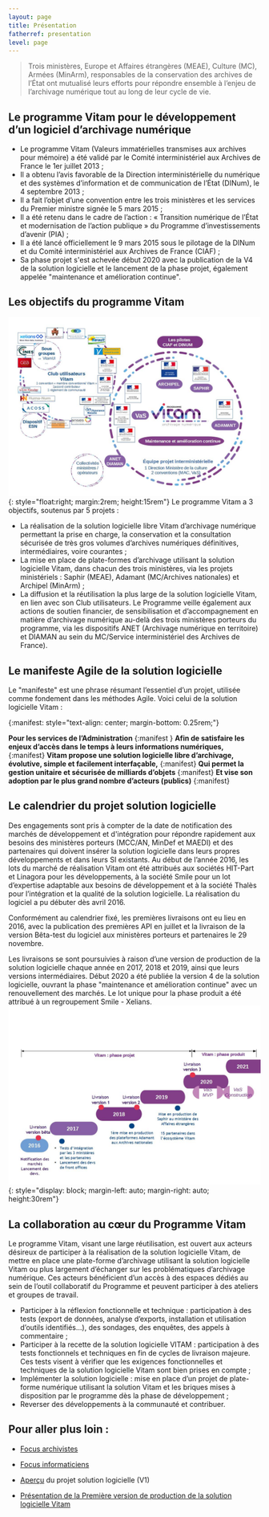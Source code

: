 ```yaml
---
layout: page
title: Présentation
fatherref: presentation
level: page
---
```


>Trois ministères, Europe et Affaires étrangères (MEAE), Culture (MC),
Armées (MinArm), responsables de la conservation des archives de l’État ont mutualisé leurs efforts pour 
répondre ensemble à l’enjeu de l’archivage numérique tout au long de leur cycle de vie.

## Le programme Vitam pour le développement d’un logiciel d’archivage numérique

* Le programme Vitam (Valeurs immatérielles transmises aux archives pour mémoire) a été 
validé par le Comité interministériel aux Archives de France le 1er juillet 2013 ;
* Il a obtenu l’avis favorable de la Direction interministérielle du numérique et des systèmes d’information 
et de communication de l’État (DINum), le 4 septembre 2013 ;
* Il a fait l’objet d’une convention entre les trois ministères et les services du Premier ministre signée le 5 mars 2015 ;
* Il a été retenu dans le cadre de l’action : « Transition numérique de l’État et modernisation de l’action 
publique » du Programme d’investissements d’avenir (PIA) ;
* Il a été lancé officiellement le 9 mars 2015 sous le pilotage de la DINum et du Comité interministériel aux Archives de France (CIAF) ;
* Sa phase projet s'est achevée début 2020 avec la publication de la V4 de la solution logicielle et le lancement de la phase projet, également appelée "maintenance et amélioration continue".

## Les objectifs du programme Vitam

![5 projets du programme](/public/images/Programme_projets.jpg){: style="float:right; margin:2rem; height:15rem"}
Le programme Vitam a 3 objectifs, soutenus par 5 projets :

* La réalisation de la solution logicielle libre Vitam d’archivage numérique permettant la prise en charge, la conservation et la consultation sécurisée de très gros volumes d’archives numériques définitives, intermédiaires, voire courantes ;
* La mise en place de plate-formes d’archivage utilisant la solution logicielle Vitam, dans chacun des trois ministères, via les projets ministériels : Saphir (MEAE), Adamant (MC/Archives nationales) et Archipel (MinArm) ;
* La diffusion et la réutilisation la plus large de la solution logicielle Vitam, en lien avec son Club utilisateurs.
Le Programme veille également aux actions de soutien financier, de sensibilisation et d’accompagnement en matière d’archivage numérique au-delà des trois ministères porteurs du programme, via les dispositifs ANET (Archivage numérique en territoire) et DIAMAN au sein du MC/Service interministériel des Archives de France).

## Le manifeste Agile de la solution logicielle

Le "manifeste" est une phrase résumant l’essentiel d’un projet, utilisée comme fondement dans les méthodes Agile. Voici celui de la solution logicielle Vitam :

{:manifest: style="text-align: center; margin-bottom: 0.25rem;"}

**Pour les services de l’Administration**
{:manifest }
**Afin de satisfaire les enjeux d’accès dans le temps à leurs informations numériques,**
{:manifest}
**Vitam propose une solution logicielle libre d’archivage, évolutive, simple et facilement interfaçable,**
{:manifest}
**Qui permet la gestion unitaire et sécurisée de milliards d’objets**
{:manifest}
**Et vise son adoption par le plus grand nombre d’acteurs (publics)**
{:manifest}

## Le calendrier du projet solution logicielle

Des engagements sont pris à compter de la date de notification des marchés de développement et d'intégration pour répondre rapidement aux besoins des ministères porteurs (MCC/AN, MinDef et MAEDI) et des partenaires qui doivent insérer la solution logicielle dans leurs propres développements et dans leurs SI existants. 
Au début de l’année 2016, les lots du marché de réalisation Vitam ont été attribués aux sociétés HIT-Part et Linagora pour les développements, à la société Smile pour un lot d’expertise adaptable aux besoins de développement et à la société Thalès pour l’intégration et la qualité de la solution logicielle. La réalisation du logiciel a pu débuter dès avril 2016.

Conformément au calendrier fixé, les premières livraisons ont eu lieu en 2016, avec la publication des premières API en juillet et la livraison de la version Bêta-test du logiciel aux ministères porteurs et partenaires le 29 novembre.

Les livraisons se sont poursuivies à raison d’une version de production de la solution logicielle chaque année en 2017, 2018 et 2019, ainsi que leurs versions intermédiaires. Début 2020 a été publiée la version 4 de la solution logicielle, ouvrant la phase "maintenance et amélioration continue" avec un renouvellement des marchés. Le lot unique pour la phase produit a été attribué à un regroupement Smile - Xelians.
![Frise temporelle du programme](/public/images/202006_planning_programme_V5.jpg){: style="display: block; margin-left: auto; margin-right: auto; height:30rem"}

## La collaboration au cœur du Programme Vitam

Le programme Vitam, visant une large réutilisation, est ouvert aux acteurs désireux de participer à la réalisation de la solution logicielle Vitam, de mettre en place une plate-forme d’archivage utilisant la solution logicielle Vitam ou plus largement d’échanger sur les problématiques d’archivage numérique.
Ces acteurs bénéficient d’un accès à des espaces dédiés au sein de l’outil collaboratif du Programme et peuvent participer à des ateliers et groupes de travail.


* Participer à la réflexion fonctionnelle et technique : participation à des tests (export de données, analyse d’exports, installation et utilisation d’outils identifiés...), des sondages, des enquêtes, des appels à commentaire ;
* Participer à la recette de la solution logicielle VITAM : participation à des tests fonctionnels et techniques en fin de cycles de livraison majeure. Ces tests visent à vérifier que les exigences fonctionnelles et techniques de la solution logicielle Vitam sont bien prises en compte ;
* Implémenter la solution logicielle : mise en place d’un projet de plate-forme numérique utilisant la solution Vitam et les briques mises à disposition par le programme dès la phase de développement ;
* Reverser des développements à la communauté et contribuer.


## Pour aller plus loin :

- [Focus archivistes](pres_archivistes)

- [Focus informaticiens](pres_informaticiens)

- [Aperçu](/ressources/DocCourante/autres/fonctionnel/VITAM_Presentation_solution_logicielle.pdf) du projet solution logicielle (V1)

- [Présentation de la Première version de production de la solution logicielle Vitam](/ressources/DocCourante/autres/fonctionnel/20180411_présentation_vitam_V5_publication.pdf)
